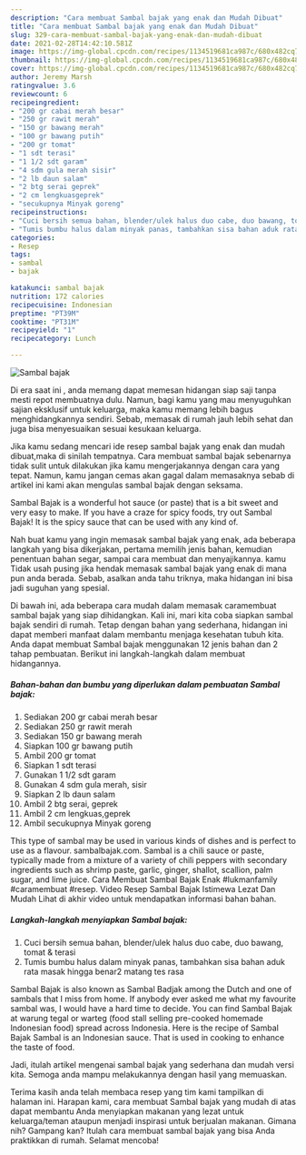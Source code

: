 ```yaml
---
description: "Cara membuat Sambal bajak yang enak dan Mudah Dibuat"
title: "Cara membuat Sambal bajak yang enak dan Mudah Dibuat"
slug: 329-cara-membuat-sambal-bajak-yang-enak-dan-mudah-dibuat
date: 2021-02-28T14:42:10.581Z
image: https://img-global.cpcdn.com/recipes/1134519681ca987c/680x482cq70/sambal-bajak-foto-resep-utama.jpg
thumbnail: https://img-global.cpcdn.com/recipes/1134519681ca987c/680x482cq70/sambal-bajak-foto-resep-utama.jpg
cover: https://img-global.cpcdn.com/recipes/1134519681ca987c/680x482cq70/sambal-bajak-foto-resep-utama.jpg
author: Jeremy Marsh
ratingvalue: 3.6
reviewcount: 6
recipeingredient:
- "200 gr cabai merah besar"
- "250 gr rawit merah"
- "150 gr bawang merah"
- "100 gr bawang putih"
- "200 gr tomat"
- "1 sdt terasi"
- "1 1/2 sdt garam"
- "4 sdm gula merah sisir"
- "2 lb daun salam"
- "2 btg serai geprek"
- "2 cm lengkuasgeprek"
- "secukupnya Minyak goreng"
recipeinstructions:
- "Cuci bersih semua bahan, blender/ulek halus duo cabe, duo bawang, tomat &amp; terasi"
- "Tumis bumbu halus dalam minyak panas, tambahkan sisa bahan aduk rata masak hingga benar2 matang tes rasa"
categories:
- Resep
tags:
- sambal
- bajak

katakunci: sambal bajak 
nutrition: 172 calories
recipecuisine: Indonesian
preptime: "PT39M"
cooktime: "PT31M"
recipeyield: "1"
recipecategory: Lunch

---
```



![Sambal bajak](https://img-global.cpcdn.com/recipes/1134519681ca987c/680x482cq70/sambal-bajak-foto-resep-utama.jpg)

Di era  saat ini , anda memang dapat memesan hidangan siap saji tanpa mesti repot membuatnya dulu. Namun, bagi kamu yang mau menyuguhkan sajian eksklusif untuk keluarga, maka kamu memang lebih bagus menghidangkannya sendiri. Sebab, memasak di rumah jauh lebih sehat dan juga bisa menyesuaikan sesuai kesukaan keluarga.

Jika kamu sedang mencari ide resep sambal bajak yang enak dan mudah dibuat,maka di sinilah tempatnya. Cara membuat sambal bajak  sebenarnya tidak sulit untuk dilakukan jika kamu mengerjakannya dengan cara yang tepat. Namun, kamu jangan cemas akan gagal dalam memasaknya 
sebab di artikel ini kami akan mengulas sambal bajak dengan seksama.  

Sambal Bajak is a wonderful hot sauce (or paste) that is a bit sweet and very easy to make. If you have a craze for spicy foods, try out Sambal Bajak! It is the spicy sauce that can be used with any kind of.

Nah buat kamu yang ingin memasak sambal bajak yang enak, ada beberapa langkah yang bisa dikerjakan, pertama memilih jenis bahan, kemudian penentuan bahan segar, sampai cara membuat dan menyajikannya. kamu Tidak usah pusing jika hendak memasak sambal bajak yang enak di mana pun anda berada. Sebab, asalkan anda  tahu triknya, maka hidangan ini bisa jadi suguhan yang spesial.

Di bawah ini, ada beberapa cara mudah dalam memasak caramembuat sambal bajak yang siap dihidangkan. Kali ini, mari kita coba siapkan sambal bajak sendiri di rumah. Tetap dengan bahan yang sederhana, hidangan ini dapat memberi manfaat dalam membantu menjaga kesehatan tubuh kita. Anda dapat membuat Sambal bajak menggunakan 12 jenis bahan dan 2 tahap pembuatan. Berikut ini langkah-langkah dalam membuat hidangannya.

<!--inarticleads1-->

##### Bahan-bahan dan bumbu yang diperlukan dalam pembuatan Sambal bajak:

1. Sediakan 200 gr cabai merah besar
1. Sediakan 250 gr rawit merah
1. Sediakan 150 gr bawang merah
1. Siapkan 100 gr bawang putih
1. Ambil 200 gr tomat
1. Siapkan 1 sdt terasi
1. Gunakan 1 1/2 sdt garam
1. Gunakan 4 sdm gula merah, sisir
1. Siapkan 2 lb daun salam
1. Ambil 2 btg serai, geprek
1. Ambil 2 cm lengkuas,geprek
1. Ambil secukupnya Minyak goreng


This type of sambal may be used in various kinds of dishes and is perfect to use as a flavour. sambalbajak.com. Sambal is a chili sauce or paste, typically made from a mixture of a variety of chili peppers with secondary ingredients such as shrimp paste, garlic, ginger, shallot, scallion, palm sugar, and lime juice. Cara Membuat Sambal Bajak Enak #lukmanfamily #caramembuat #resep. Video Resep Sambal Bajak Istimewa Lezat Dan Mudah Lihat di akhir video untuk mendapatkan informasi bahan bahan. 

<!--inarticleads2-->

##### Langkah-langkah menyiapkan Sambal bajak:

1. Cuci bersih semua bahan, blender/ulek halus duo cabe, duo bawang, tomat &amp; terasi
1. Tumis bumbu halus dalam minyak panas, tambahkan sisa bahan aduk rata masak hingga benar2 matang tes rasa


Sambal Bajak is also known as Sambal Badjak among the Dutch and one of sambals that I miss from home. If anybody ever asked me what my favourite sambal was, I would have a hard time to decide. You can find Sambal Bajak at warung tegal or warteg (food stall selling pre-cooked homemade Indonesian food) spread across Indonesia. Here is the recipe of Sambal Bajak Sambal is an Indonesian sauce. That is used in cooking to enhance the taste of food. 

Jadi, itulah artikel mengenai  sambal bajak  yang sederhana dan mudah versi kita. Semoga anda mampu melakukannya dengan hasil yang memuaskan. 

Terima kasih anda telah membaca resep yang tim kami tampilkan di halaman ini. Harapan kami, cara membuat  Sambal bajak yang mudah di atas dapat membantu Anda menyiapkan makanan yang lezat untuk keluarga/teman ataupun menjadi inspirasi untuk berjualan makanan. Gimana nih? Gampang kan? Itulah cara membuat sambal bajak yang bisa Anda praktikkan di rumah. Selamat mencoba!

